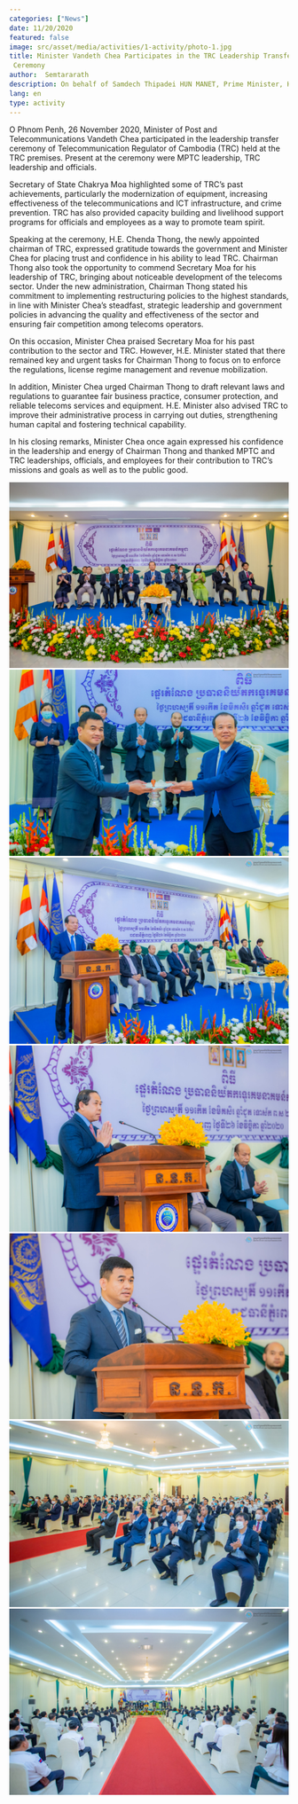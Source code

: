 ```yaml
---
categories: ["News"]
date: 11/20/2020
featured: false
image: src/asset/media/activities/1-activity/photo-1.jpg
title: Minister Vandeth Chea Participates in the TRC Leadership Transfer
 Ceremony
author:  Semtararath
description: On behalf of Samdech Thipadei HUN MANET, Prime Minister, H.E. Santibandit Neth Savoeun, Deputy Prime Minister has presided over the meeting.
lang: en
type: activity
---
```


O Phnom Penh, 26 November 2020, Minister of Post and
 Telecommunications Vandeth Chea participated in the leadership transfer
 ceremony of Telecommunication Regulator of Cambodia (TRC) held at the
 TRC premises. Present at the ceremony were MPTC leadership, TRC
 leadership and officials.

 Secretary of State Chakrya Moa highlighted some of TRC’s past
 achievements, particularly the modernization of equipment, increasing
 effectiveness of the telecommunications and ICT infrastructure, and crime
 prevention. TRC has also provided capacity building and livelihood support
 programs for officials and employees as a way to promote team spirit.

  Speaking at the ceremony, H.E. Chenda Thong, the newly appointed
 chairman of TRC, expressed gratitude towards the government and Minister
 Chea for placing trust and confidence in his ability to lead TRC. Chairman
 Thong also took the opportunity to commend Secretary Moa for his leadership
 of TRC, bringing about noticeable development of the telecoms sector. Under
 the new administration, Chairman Thong stated his commitment to
 implementing restructuring policies to the highest standards, in line with
 Minister Chea’s steadfast, strategic leadership and government policies in
 advancing the quality and effectiveness of the sector and ensuring fair
 competition among telecoms operators.

  On this occasion, Minister Chea praised Secretary Moa for his past
 contribution to the sector and TRC. However, H.E. Minister stated that there
 remained key and urgent tasks for Chairman Thong to focus on to enforce the
 regulations, license regime management and revenue mobilization.

 In addition, Minister Chea urged Chairman Thong to draft relevant laws and
 regulations to guarantee fair business practice, consumer protection, and
 reliable telecoms services and equipment. H.E. Minister also advised TRC to
 improve their administrative process in carrying out duties, strengthening
 human capital and fostering technical capability.

 In his closing remarks, Minister Chea once again expressed his confidence in
 the leadership and energy of Chairman Thong and thanked MPTC and TRC
 leaderships, officials, and employees for their contribution to TRC’s missions
 and goals as well as to the public good.

![photo 2](src/asset/media/event/1-event/photo-1.jpg)
![photo 3](src/asset/media/event/1-event/photo-2.jpg)
![photo 4](src/asset/media/event/1-event/photo-3.jpg)
![photo 5](src/asset/media/event/1-event/photo-4.jpg)
![photo 6](src/asset/media/event/1-event/photo-5.jpg)
![photo 7](src/asset/media/event/1-event/photo-6.jpg)
![photo 8](src/asset/media/event/1-event/photo-7.jpg)

